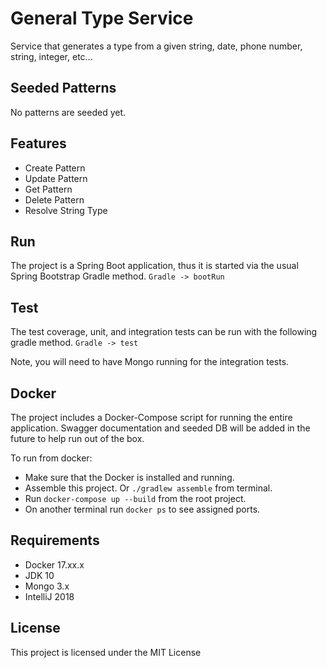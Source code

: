 # General Type Service
Service that generates a type from a given string, date, phone number, string, integer, etc...

## Seeded Patterns
No patterns are seeded yet.

## Features
* Create Pattern
* Update Pattern
* Get Pattern
* Delete Pattern
* Resolve String Type

## Run
The project is a Spring Boot application, thus it is started via the usual Spring Bootstrap Gradle method.
`Gradle -> bootRun`

## Test
The test coverage, unit, and integration tests can be run with the following gradle method.
`Gradle -> test`

Note, you will need to have Mongo running for the integration tests.

## Docker
The project includes a Docker-Compose script for running the entire application. Swagger documentation and seeded DB will be added in the future to help run out of the box.

To run from docker:
* Make sure that the Docker is installed and running.
* Assemble this project. Or ```./gradlew assemble``` from terminal.
* Run ```docker-compose up --build``` from the root project.
* On another terminal run ```docker ps``` to see assigned ports.


## Requirements
* Docker 17.xx.x
* JDK 10
* Mongo 3.x
* IntelliJ 2018

## License
This project is licensed under the MIT License